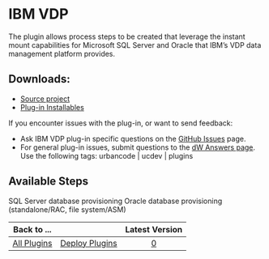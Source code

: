 
IBM VDP
=======


The plugin allows process steps to be created that leverage the instant mount capabilities for Microsoft SQL Server and Oracle that IBM’s VDP data management platform provides.


Downloads:
----------


* [Source project](https://github.com/Actifio/vdp-ucd-plugin)
* [Plug-in Installables](https://github.com/Actifio/vdp-ucd-plugin/releases)


If you encounter issues with the plug-in, or want to send feedback:


* Ask IBM VDP plug-in specific questions on the [GitHub Issues](https://github.com/Actifio/vdp-ucd-plugin/issues) page.
* For general plug-in issues, submit questions to the [dW Answers page](https://developer.ibm.com/answers/smart-spaces/23/urbancode.html). Use the following tags: urbancode | ucdev | plugins



Available Steps
---------------


SQL Server database provisioning Oracle database provisioning (standalone/RAC, file system/ASM)






|Back to ...||Latest Version|
| :---: | :---: | :---: |
|[All Plugins](../../index.md)|[Deploy Plugins](../README.md)|[0]()|
